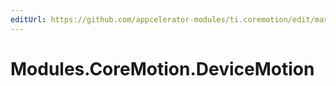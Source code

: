 ```yaml
---
editUrl: https://github.com/appcelerator-modules/ti.coremotion/edit/master/apidoc/DeviceMotion.yml
---
```

# Modules.CoreMotion.DeviceMotion

<TypeHeader/>

<ApiDocs/>
